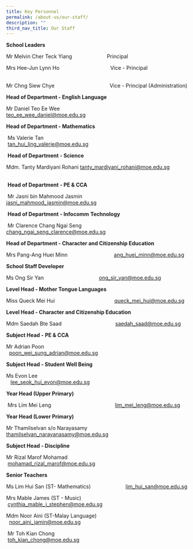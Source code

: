```yaml
---
title: Key Personnel
permalink: /about-us/our-staff/
description: ""
third_nav_title: Our Staff
---
```

**School Leaders**

Mr Melvin Cher Teck Yiang                        Principal

Mrs Hee-Jun Lynn Ho                                   Vice - Principal                                        

Mr Chng Siew Chye                                      Vice - Principal  (Administration)

**Head of Department - English Language**

Mr Daniel Teo Ee Wee                                        teo_ee_wee_daniel@moe.edu.sg

  

**Head of Department - Mathematics**  

  

 Ms Valerie Tan                                                         tan_hui_ling_valerie@moe.edu.sg 

  

 **Head of Department - Science**  

  
Mdm. Tanty Mardiyani Rohani                             tanty_mardiyani_rohani@moe.edu.sg
                                                      

 **Head of Department - PE & CCA**

 Mr Jasni bin Mahmood Jasmin                        jasni_mahmood_jasmin@moe.edu.sg

 **Head of Department - Infocomm** **Technology**

 Mr Clarence Chang Ngai Seng                        chang_ngai_seng_clarence@moe.edu.sg

  

**Head of Department - Character and Citizenship Education**

Mrs Pang-Ang Huei Minn                                ang_huei_minn@moe.edu.sg

**School Staff Developer**

Ms Ong Sir Yan                                                ong_sir_yan@moe.edu.sg

**Level Head - Mother Tongue Languages**

  

Miss Queck Mei Hui                                         queck_mei_hui@moe.edu.sg

**Level Head - Character and Citizenship Education**                           

  

Mdm Saedah Bte Saad                                     saedah_saad@moe.edu.sg

  

**Subject Head -** **PE & CCA**                        

  

Mr Adrian Poon                                                 poon_wei_sung_adrian@moe.edu.sg

  

**Subject Head - Student Well Being**                      

  

Ms Evon Lee                                                     lee_seok_hui_evon@moe.edu.sg

  

**Year Head (Upper Primary)**  

  

 Mrs Lim Mei Leng                                            lim_mei_leng@moe.edu.sg

  

**Year Head (Lower Primary)**

  

Mr Thamilselvan s/o Narayasamy                  thamilselvan_narayanasamy@moe.edu.sg

**Subject Head - Discipline**

  

Mr Rizal Marof Mohamad                               mohamad_rizal_marof@moe.edu.sg

  

**Senior Teachers**                                                                         

  

Ms Lim Hui San (ST- Mathematics)                        lim_hui_san@moe.edu.sg

  
Mrs Mable James (ST - Music)                                cynthia_mable_j_stephen@moe.edu.sg

  
Mdm Noor Aini (ST-Malay Language)                    noor_aini_jamin@moe.edu.sg

 Mr Toh Kian Chong                                                 toh_kian_chong@moe.edu.sg